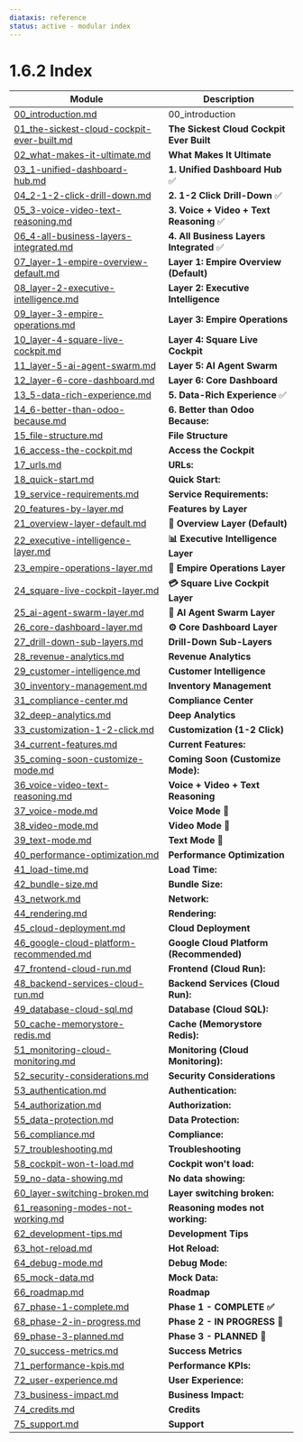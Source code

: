 ```yaml
---
diataxis: reference
status: active - modular index
---
```


# 1.6.2 Index

| Module | Description |
|--------|-------------|
| [00_introduction.md](00_introduction.md) | 00_introduction |
| [01_the-sickest-cloud-cockpit-ever-built.md](01_the-sickest-cloud-cockpit-ever-built.md) | **The Sickest Cloud Cockpit Ever Built** |
| [02_what-makes-it-ultimate.md](02_what-makes-it-ultimate.md) | **What Makes It Ultimate** |
| [03_1-unified-dashboard-hub.md](03_1-unified-dashboard-hub.md) | **1. Unified Dashboard Hub** ✅ |
| [04_2-1-2-click-drill-down.md](04_2-1-2-click-drill-down.md) | **2. 1-2 Click Drill-Down** ✅ |
| [05_3-voice-video-text-reasoning.md](05_3-voice-video-text-reasoning.md) | **3. Voice + Video + Text Reasoning** ✅ |
| [06_4-all-business-layers-integrated.md](06_4-all-business-layers-integrated.md) | **4. All Business Layers Integrated** ✅ |
| [07_layer-1-empire-overview-default.md](07_layer-1-empire-overview-default.md) | **Layer 1: Empire Overview (Default)** |
| [08_layer-2-executive-intelligence.md](08_layer-2-executive-intelligence.md) | **Layer 2: Executive Intelligence** |
| [09_layer-3-empire-operations.md](09_layer-3-empire-operations.md) | **Layer 3: Empire Operations** |
| [10_layer-4-square-live-cockpit.md](10_layer-4-square-live-cockpit.md) | **Layer 4: Square Live Cockpit** |
| [11_layer-5-ai-agent-swarm.md](11_layer-5-ai-agent-swarm.md) | **Layer 5: AI Agent Swarm** |
| [12_layer-6-core-dashboard.md](12_layer-6-core-dashboard.md) | **Layer 6: Core Dashboard** |
| [13_5-data-rich-experience.md](13_5-data-rich-experience.md) | **5. Data-Rich Experience** ✅ |
| [14_6-better-than-odoo-because.md](14_6-better-than-odoo-because.md) | **6. Better than Odoo Because:** |
| [15_file-structure.md](15_file-structure.md) | **File Structure** |
| [16_access-the-cockpit.md](16_access-the-cockpit.md) | **Access the Cockpit** |
| [17_urls.md](17_urls.md) | **URLs:** |
| [18_quick-start.md](18_quick-start.md) | **Quick Start:** |
| [19_service-requirements.md](19_service-requirements.md) | **Service Requirements:** |
| [20_features-by-layer.md](20_features-by-layer.md) | **Features by Layer** |
| [21_overview-layer-default.md](21_overview-layer-default.md) | **🎯 Overview Layer (Default)** |
| [22_executive-intelligence-layer.md](22_executive-intelligence-layer.md) | **📊 Executive Intelligence Layer** |
| [23_empire-operations-layer.md](23_empire-operations-layer.md) | **🏢 Empire Operations Layer** |
| [24_square-live-cockpit-layer.md](24_square-live-cockpit-layer.md) | **💳 Square Live Cockpit Layer** |
| [25_ai-agent-swarm-layer.md](25_ai-agent-swarm-layer.md) | **🤖 AI Agent Swarm Layer** |
| [26_core-dashboard-layer.md](26_core-dashboard-layer.md) | **⚙️ Core Dashboard Layer** |
| [27_drill-down-sub-layers.md](27_drill-down-sub-layers.md) | **Drill-Down Sub-Layers** |
| [28_revenue-analytics.md](28_revenue-analytics.md) | **Revenue Analytics** |
| [29_customer-intelligence.md](29_customer-intelligence.md) | **Customer Intelligence** |
| [30_inventory-management.md](30_inventory-management.md) | **Inventory Management** |
| [31_compliance-center.md](31_compliance-center.md) | **Compliance Center** |
| [32_deep-analytics.md](32_deep-analytics.md) | **Deep Analytics** |
| [33_customization-1-2-click.md](33_customization-1-2-click.md) | **Customization (1-2 Click)** |
| [34_current-features.md](34_current-features.md) | **Current Features:** |
| [35_coming-soon-customize-mode.md](35_coming-soon-customize-mode.md) | **Coming Soon (Customize Mode):** |
| [36_voice-video-text-reasoning.md](36_voice-video-text-reasoning.md) | **Voice + Video + Text Reasoning** |
| [37_voice-mode.md](37_voice-mode.md) | **Voice Mode** 🎤 |
| [38_video-mode.md](38_video-mode.md) | **Video Mode** 🎥 |
| [39_text-mode.md](39_text-mode.md) | **Text Mode** 💬 |
| [40_performance-optimization.md](40_performance-optimization.md) | **Performance Optimization** |
| [41_load-time.md](41_load-time.md) | **Load Time:** |
| [42_bundle-size.md](42_bundle-size.md) | **Bundle Size:** |
| [43_network.md](43_network.md) | **Network:** |
| [44_rendering.md](44_rendering.md) | **Rendering:** |
| [45_cloud-deployment.md](45_cloud-deployment.md) | **Cloud Deployment** |
| [46_google-cloud-platform-recommended.md](46_google-cloud-platform-recommended.md) | **Google Cloud Platform (Recommended)** |
| [47_frontend-cloud-run.md](47_frontend-cloud-run.md) | **Frontend (Cloud Run):** |
| [48_backend-services-cloud-run.md](48_backend-services-cloud-run.md) | **Backend Services (Cloud Run):** |
| [49_database-cloud-sql.md](49_database-cloud-sql.md) | **Database (Cloud SQL):** |
| [50_cache-memorystore-redis.md](50_cache-memorystore-redis.md) | **Cache (Memorystore Redis):** |
| [51_monitoring-cloud-monitoring.md](51_monitoring-cloud-monitoring.md) | **Monitoring (Cloud Monitoring):** |
| [52_security-considerations.md](52_security-considerations.md) | **Security Considerations** |
| [53_authentication.md](53_authentication.md) | **Authentication:** |
| [54_authorization.md](54_authorization.md) | **Authorization:** |
| [55_data-protection.md](55_data-protection.md) | **Data Protection:** |
| [56_compliance.md](56_compliance.md) | **Compliance:** |
| [57_troubleshooting.md](57_troubleshooting.md) | **Troubleshooting** |
| [58_cockpit-won-t-load.md](58_cockpit-won-t-load.md) | **Cockpit won't load:** |
| [59_no-data-showing.md](59_no-data-showing.md) | **No data showing:** |
| [60_layer-switching-broken.md](60_layer-switching-broken.md) | **Layer switching broken:** |
| [61_reasoning-modes-not-working.md](61_reasoning-modes-not-working.md) | **Reasoning modes not working:** |
| [62_development-tips.md](62_development-tips.md) | **Development Tips** |
| [63_hot-reload.md](63_hot-reload.md) | **Hot Reload:** |
| [64_debug-mode.md](64_debug-mode.md) | **Debug Mode:** |
| [65_mock-data.md](65_mock-data.md) | **Mock Data:** |
| [66_roadmap.md](66_roadmap.md) | **Roadmap** |
| [67_phase-1-complete.md](67_phase-1-complete.md) | **Phase 1 - COMPLETE ✅** |
| [68_phase-2-in-progress.md](68_phase-2-in-progress.md) | **Phase 2 - IN PROGRESS 🚧** |
| [69_phase-3-planned.md](69_phase-3-planned.md) | **Phase 3 - PLANNED 🎯** |
| [70_success-metrics.md](70_success-metrics.md) | **Success Metrics** |
| [71_performance-kpis.md](71_performance-kpis.md) | **Performance KPIs:** |
| [72_user-experience.md](72_user-experience.md) | **User Experience:** |
| [73_business-impact.md](73_business-impact.md) | **Business Impact:** |
| [74_credits.md](74_credits.md) | **Credits** |
| [75_support.md](75_support.md) | **Support** |
